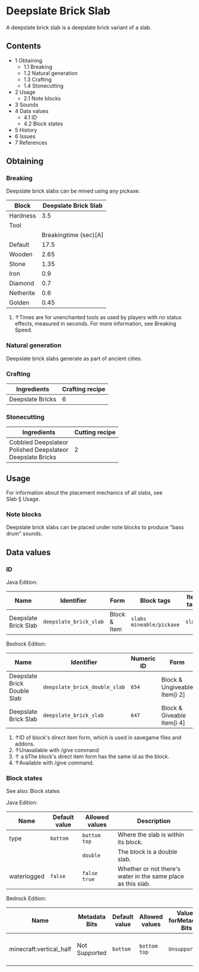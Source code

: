 # Deepslate Brick Slab
A deepslate brick slab is a deepslate brick variant of a slab.

## Contents
- 1 Obtaining
	- 1.1 Breaking
	- 1.2 Natural generation
	- 1.3 Crafting
	- 1.4 Stonecutting
- 2 Usage
	- 2.1 Note blocks
- 3 Sounds
- 4 Data values
	- 4.1 ID
	- 4.2 Block states
- 5 History
- 6 Issues
- 7 References

## Obtaining
### Breaking
Deepslate brick slabs can be mined using any pickaxe.

| Block     | Deepslate Brick Slab  |
|-----------|-----------------------|
| Hardness  | 3.5                   |
| Tool      |                       |
|           | Breakingtime (sec)[A] |
| Default   | 17.5                  |
| Wooden    | 2.65                  |
| Stone     | 1.35                  |
| Iron      | 0.9                   |
| Diamond   | 0.7                   |
| Netherite | 0.6                   |
| Golden    | 0.45                  |

1. ↑Times are for unenchanted tools as used by players with no status effects, measured in seconds. For more information, see Breaking Speed.

### Natural generation
Deepslate brick slabs generate as part of ancient cities.

### Crafting
| Ingredients      | Crafting recipe |
|------------------|-----------------|
| Deepslate Bricks | 6               |

### Stonecutting
| Ingredients                                                       | Cutting recipe |
|-------------------------------------------------------------------|----------------|
| Cobbled Deepslateor<br/>Polished Deepslateor<br/>Deepslate Bricks | 2              |

## Usage
For information about the placement mechanics of all slabs, see Slab § Usage.

### Note blocks
Deepslate brick slabs can be placed under note blocks to produce "bass drum" sounds.

## Data values
### ID
Java Edition:

| Name                 | Identifier             | Form         | Block tags                     | Item tags | Translation key                        |
|----------------------|------------------------|--------------|--------------------------------|-----------|----------------------------------------|
| Deepslate Brick Slab | `deepslate_brick_slab` | Block & Item | `slabs`<br/>`mineable/pickaxe` | `slabs`   | `block.minecraft.deepslate_brick_slab` |

Bedrock Edition:

| Name                        | Identifier                    | Numeric ID | Form                         | Item ID[i 1]   | Translation key                         |
|-----------------------------|-------------------------------|------------|------------------------------|----------------|-----------------------------------------|
| Deepslate Brick Double Slab | `deepslate_brick_double_slab` | `654`      | Block & Ungiveable Item[i 2] | Identical[i 3] | `tile.deepslate_brick_double_slab.name` |
| Deepslate Brick Slab        | `deepslate_brick_slab`        | `647`      | Block & Giveable Item[i 4]   | Identical[i 3] | `tile.deepslate_brick_slab.name`        |

1. ↑ID of block's direct item form, which is used in savegame files and addons.
2. ↑Unavailable with /give command
3. ↑ a bThe block's direct item form has the same id as the block.
4. ↑Available with /give command.

### Block states
See also: Block states

Java Edition:

| Name        | Default value | Allowed values     | Description                                                  |
|-------------|---------------|--------------------|--------------------------------------------------------------|
| type        | `bottom`      | `bottom`<br/>`top` | Where the slab is within its block.                          |
|             |               | `double`           | The block is a double slab.                                  |
| waterlogged | `false`       | `false`<br/>`true` | Whether or not there's water in the same place as this slab. |

Bedrock Edition:

| Name                    | Metadata Bits | Default value | Allowed values     | Values forMetadata Bits | Description                         |
|-------------------------|---------------|---------------|--------------------|-------------------------|-------------------------------------|
| minecraft:vertical_half | Not Supported | `bottom`      | `bottom`<br/>`top` | `Unsupported`           | Where the slab is within its block. |



